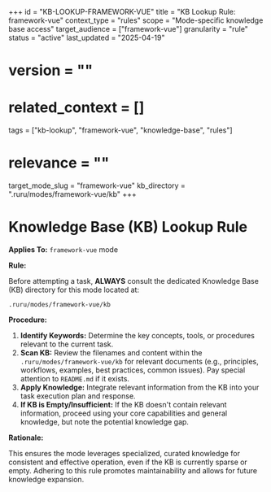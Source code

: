 +++
id = "KB-LOOKUP-FRAMEWORK-VUE"
title = "KB Lookup Rule: framework-vue"
context_type = "rules"
scope = "Mode-specific knowledge base access"
target_audience = ["framework-vue"]
granularity = "rule"
status = "active"
last_updated = "2025-04-19"
# version = ""
# related_context = []
tags = ["kb-lookup", "framework-vue", "knowledge-base", "rules"]
# relevance = ""
target_mode_slug = "framework-vue"
kb_directory = ".ruru/modes/framework-vue/kb"
+++

# Knowledge Base (KB) Lookup Rule

**Applies To:** `framework-vue` mode

**Rule:**

Before attempting a task, **ALWAYS** consult the dedicated Knowledge Base (KB) directory for this mode located at:

`.ruru/modes/framework-vue/kb`

**Procedure:**

1.  **Identify Keywords:** Determine the key concepts, tools, or procedures relevant to the current task.
2.  **Scan KB:** Review the filenames and content within the `.ruru/modes/framework-vue/kb` for relevant documents (e.g., principles, workflows, examples, best practices, common issues). Pay special attention to `README.md` if it exists.
3.  **Apply Knowledge:** Integrate relevant information from the KB into your task execution plan and response.
4.  **If KB is Empty/Insufficient:** If the KB doesn't contain relevant information, proceed using your core capabilities and general knowledge, but note the potential knowledge gap.

**Rationale:**

This ensures the mode leverages specialized, curated knowledge for consistent and effective operation, even if the KB is currently sparse or empty. Adhering to this rule promotes maintainability and allows for future knowledge expansion.